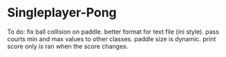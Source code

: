 # Singleplayer-Pong

To do:
fix ball collision on paddle.
better format for text file (ini style).
pass courts min and max values to other classes.
paddle size is dynamic.
print score only is ran when the score changes.
